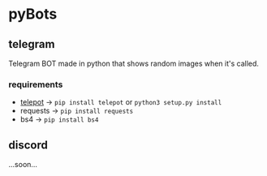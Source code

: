 # pyBots

## telegram

Telegram BOT made in python that shows random images when it's called.

### requirements
- [telepot](https://github.com/nickoala/telepot) → `pip install telepot` or `python3 setup.py install`
- requests → `pip install requests`
- bs4 → `pip install bs4`

## discord

...soon...